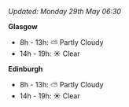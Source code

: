 *Updated: Monday 29th May 06:30*

**Glasgow**

* 8h - 13h: :partly_sunny: Partly Cloudy
* 14h - 19h: :sunny: Clear

**Edinburgh**

* 8h - 13h: :partly_sunny: Partly Cloudy
* 14h - 19h: :sunny: Clear
